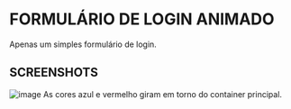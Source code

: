 # FORMULÁRIO DE LOGIN ANIMADO

Apenas um simples formulário de login.

## SCREENSHOTS

![image](https://user-images.githubusercontent.com/51803873/224871787-2637dd54-d69c-4ec9-aabf-9c0a1d13a89a.png)
As cores azul e vermelho giram em torno do container principal.
